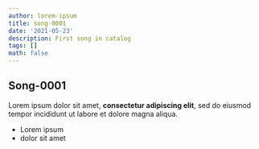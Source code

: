 ```yaml
---
author: lorem-ipsum
title: song-0001
date: '2021-05-23'
description: First song in catalog
tags: []
math: false
---
```

## Song-0001

Lorem ipsum dolor sit amet, **consectetur adipiscing elit**, sed do eiusmod tempor incididunt ut labore et dolore magna aliqua.

*   Lorem ipsum
*   dolor sit amet
